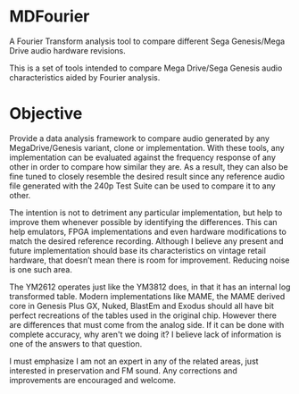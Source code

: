 # MDFourier
A Fourier Transform analysis tool to compare different Sega Genesis/Mega Drive audio hardware revisions. 

This is a set of tools intended to compare Mega Drive/Sega Genesis audio characteristics aided by Fourier analysis. 

# Objective

Provide a data analysis framework to compare audio generated by any MegaDrive/Genesis variant, clone or implementation.
With these tools, any implementation can be evaluated against the frequency response of any other in order to compare how similar they are. As a result, they can also be fine tuned to closely resemble the desired result since any reference audio file generated with the 240p Test Suite can be used to compare it to any other. 

The intention is not to detriment any particular implementation, but help to improve them whenever possible by identifying the differences. This can help emulators, FPGA implementations and even hardware modifications to match the desired reference recording.
Although I believe any present and future implementation should base its characteristics on vintage retail hardware, that doesn’t mean there is room for improvement. Reducing noise is one such area.

The YM2612 operates just like the YM3812 does, in that it has an internal log transformed table. Modern implementations like MAME, the MAME derived core in Genesis Plus GX, Nuked, BlastEm and Exodus should all have bit perfect recreations of the tables used in the original chip. However there are differences that must come from the analog side. If it can be done with complete accuracy, why aren't we doing it? I believe lack of information is one of the answers to that question.

I must emphasize I am not an expert in any of the related areas, just interested in preservation and FM sound. Any corrections and improvements are encouraged and welcome.


